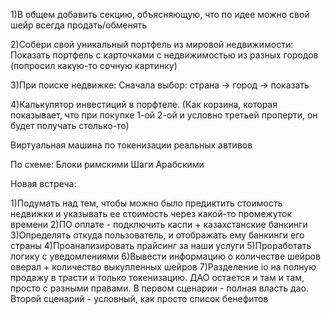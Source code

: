 
1)В общем добавить секцию, объясняющую, что по идее можно свой шейр всегда продать/обменять


2)Собери свой уникальный портфель из мировой недвижимости:
Показать портфель с карточками с недвижимостью из разных городов (попросил какую-то сочную картинку) 


3)При поиске недвижке: 
Сначала выбор: страна -> город -> показать


4)Калькулятор инвестиций в порфтеле. (Как корзина, которая показывает, что при покупке 1-ой 2-ой и условно третьей проперти, он будет получать столько-то)


Виртуальная машина по токенизации реальных автивов


По схеме:
Блоки римскими
Шаги Арабскими


Новая встреча:


1)Подумать над тем, чтобы  можно было предиктить стоимость недвижки и указывать ее стоимость через какой-то промежуток времени
2)ПО оплате - подключить каспи + казахстанские банкинги
3)Определять откуда пользователь, и отображать ему банкинги его страны
4)Проанализировать прайсинг за наши услуги
5)Проработать логику с уведомлениями
6)Вывести информацию о количестве шейров оверал + количество выкупленных шейров
7)Разделение io на полную продажу в трасти и только токенизацию. ДАО остается и там и там, просто с разными правами. В первом сценарии - полная власть дао. Второй сценарий - условный, как просто список бенефитов   
 
